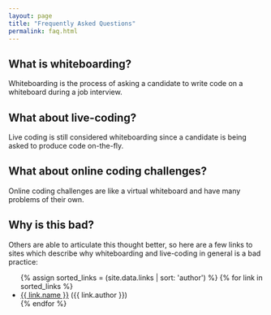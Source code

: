 ```yaml
---
layout: page
title: "Frequently Asked Questions"
permalink: faq.html
---
```


## What is whiteboarding?
Whiteboarding is the process of asking a candidate to write code on a whiteboard during
a job interview.

## What about live-coding?
Live coding is still considered whiteboarding since a candidate is being asked to produce
code on-the-fly.

## What about online coding challenges?
Online coding challenges are like a virtual whiteboard and have many problems of their own.

## Why is this bad?
Others are able to articulate this thought better, so here are a few links to sites which
describe why whiteboarding and live-coding in general is a bad practice:

<ul>
{% assign sorted_links = (site.data.links | sort: 'author') %}
{% for link in sorted_links %}
    <li><a href="{{ link.url }}">{{ link.name }}</a> ({{ link.author }})</li>
{% endfor %}
</ul>

